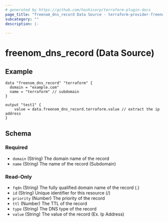 ```yaml
---
# generated by https://github.com/hashicorp/terraform-plugin-docs
page_title: "freenom_dns_record Data Source - terraform-provider-freenom"
subcategory: ""
description: |-
  
---
```


# freenom_dns_record (Data Source)

## Example

```hcl
data "freenom_dns_record" "terraform" {
  domain = "example.com"
  name = "terraform" // subdomain
}

output "test1" {
    value = data.freenom_dns_record.terraform.value // extract the ip address
}
```


<!-- schema generated by tfplugindocs -->
## Schema

### Required

- `domain` (String) The domain name of the record
- `name` (String) The name of the record (Subdomain)

### Read-Only

- `fqdn` (String) The fully qualified domain name of the record (<name>.<domain>)
- `id` (String) Unique identifier for this resource (<name>/<domain>)
- `priority` (Number) The priority of the record
- `ttl` (Number) The TTL of the record
- `type` (String) The DNS type of the record
- `value` (String) The value of the record (Ex. Ip Address)


